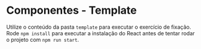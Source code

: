 # Componentes - Template

Utilize o conteúdo da pasta `template` para executar o exercício de fixação. Rode `npm install` para executar a instalação do React antes de tentar rodar o projeto com `npm run start`.
